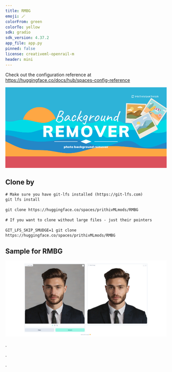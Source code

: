 ```yaml
---
title: RMBG
emoji: 🪄
colorFrom: green
colorTo: yellow
sdk: gradio
sdk_version: 4.37.2
app_file: app.py
pinned: false
license: creativeml-openrail-m
header: mini
---
```


Check out the configuration reference at https://huggingface.co/docs/hub/spaces-config-reference

![alt text](assets/2.png)

## Clone by

    # Make sure you have git-lfs installed (https://git-lfs.com)
    git lfs install
    
    git clone https://huggingface.co/spaces/prithivMLmods/RMBG
    
    # If you want to clone without large files - just their pointers
    
    GIT_LFS_SKIP_SMUDGE=1 git clone https://huggingface.co/spaces/prithivMLmods/RMBG

## Sample for RMBG

![alt text](assets/rmbg.png)

.

.

.

